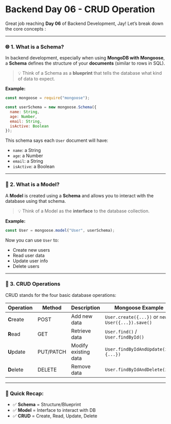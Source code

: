 
# Backend Day 06 - CRUD Operation

Great job reaching **Day 06** of Backend Development, Jay! Let’s break down the core concepts :

---

### 🌐 1. **What is a Schema?**

In backend development, especially when using **MongoDB with Mongoose**, a **Schema** defines the structure of your **documents** (similar to rows in SQL).

> 💡 Think of a Schema as a **blueprint** that tells the database what kind of data to expect.

**Example:**

```js
const mongoose = require("mongoose");

const userSchema = new mongoose.Schema({
  name: String,
  age: Number,
  email: String,
  isActive: Boolean
});
```

This schema says each `User` document will have:

* `name`: a String
* `age`: a Number
* `email`: a String
* `isActive`: a Boolean

---

### 🧱 2. **What is a Model?**

A **Model** is created using a **Schema** and allows you to interact with the database using that schema.

> 💡 Think of a Model as the **interface** to the database collection.

**Example:**

```js
const User = mongoose.model("User", userSchema);
```

Now you can use `User` to:

* Create new users
* Read user data
* Update user info
* Delete users

---

### 🔁 3. **CRUD Operations**

CRUD stands for the four basic database operations:

| Operation  | Method    | Description          | Mongoose Example                                 |
| ---------- | --------- | -------------------- | ------------------------------------------------ |
| **C**reate | POST      | Add new data         | `User.create({...})` or `new User({...}).save()` |
| **R**ead   | GET       | Retrieve data        | `User.find()` / `User.findById()`                |
| **U**pdate | PUT/PATCH | Modify existing data | `User.findByIdAndUpdate(id, {...})`              |
| **D**elete | DELETE    | Remove data          | `User.findByIdAndDelete(id)`                     |

---

### 🧠 Quick Recap:

* ✅ **Schema** = Structure/Blueprint
* ✅ **Model** = Interface to interact with DB
* ✅ **CRUD** = Create, Read, Update, Delete
